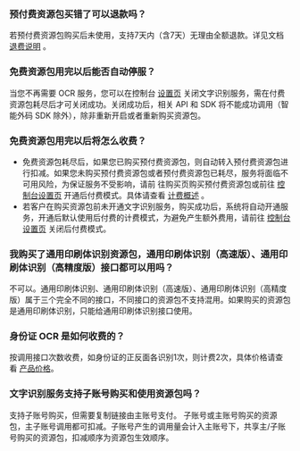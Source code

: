 ### 预付费资源包买错了可以退款吗？
若预付费资源包购买后未使用，支持7天内（含7天）无理由全额退款。详见文档 [退费说明](https://cloud.tencent.com/document/product/866/30577) 。

### 免费资源包用完以后能否自动停服？
当您不再需要 OCR 服务，您可以在控制台 [设置页](https://console.cloud.tencent.com/ocr/v2/settings) 关闭文字识别服务，需在付费资源包耗尽后才可关闭成功。关闭成功后，相关 API 和 SDK 将不能成功调用（智能外码 SDK 除外），除非重新开启或者重新购买资源包。

### 免费资源包用完以后将怎么收费？
- 免费资源包耗尽后，如果您已购买预付费资源包，则自动转入预付费资源包进行扣减。如果您未购买预付费资源包或者预付费资源包已耗尽，服务将面临不可用风险，为保证服务不受影响，请前  往购买页购买预付费资源包或前往 [控制台设置页](https://console.cloud.tencent.com/ocr/settings) 开通后付费模式。具体请查看 [计费概述](https://cloud.tencent.com/document/product/866/17619) 。
- 若客户在购买资源包前未开通文字识别服务，购买成功后，系统将自动开通服务，开通后默认使用后付费的计费模式，为避免产生额外费用，请前往 [控制台设置页](https://console.cloud.tencent.com/ocr/settings) 关闭后付费模式。

### 我购买了通用印刷体识别资源包，通用印刷体识别（高速版）、通用印刷体识别（高精度版）接口都可以用吗？
不可以。通用印刷体识别、通用印刷体识别（高速版）、通用印刷体识别（高精度版）属于三个完全不同的接口，不同接口的资源包不支持混用。如果购买的资源包是通用印刷体识别，只能给通用印刷体识别接口使用。

### 身份证 OCR 是如何收费的？
按调用接口次数收费，如身份证的正反面各识别1次，则计费2次，具体价格请查看 [产品价格](https://cloud.tencent.com/document/product/866/17619)。

### 文字识别服务支持子账号购买和使用资源包吗？
支持子账号购买，但需要复制链接由主账号支付。
子账号或主账号购买的资源包，主子账号调用都可扣减。子账号产生的调用量会计入主账号下，共享主/子账号购买的资源包，扣减顺序为资源包生效顺序。

